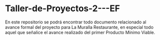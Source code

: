 # Taller-de-Proyectos-2---EF
En este repositorio se podrá encontrar todo documento relacionado al avance formal del proyecto para La Muralla Restaurante, en especial todo aquel que señalice el avance realizado del primer Producto Mínimo Viable.
